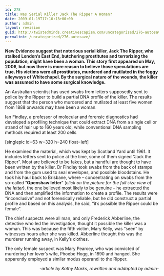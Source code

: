 ```yaml
---
id: 278
title: Was Serial Killer Jack The Ripper A Woman?
date: 2009-01-19T17:10:13+00:00
author: admin
layout: revision
guid: http://twistedminds.creativescapism.com/uncategorized/276-autosave/
permalink: /uncategorized/276-autosave/
---
```

<p class="dropcap-first">
  <strong>New Evidence suggest that notorious serial killer, Jack The Ripper, who stalked London&#8217;s East End, butchering prostitutes and terrorizing the population, might have been a woman. This story first appeared on May, 2006, but now there is more reason to believe those speculations are true. His victims were all prostitutes, murdered and mutilated in the foggy alleyways of Whitechapel. By the surgical nature of the wounds, the killer was assumed to have some surgical knowledge.</strong>
</p>

An Australian scientist has used swabs from letters supposedly sent to police by the Ripper to build a partial DNA profile of the killer. The results suggest that the person who murdered and mutilated at least five women from 1888 onwards may have been a woman.

Ian Findlay, a professor of molecular and forensic diagnostics had developed a profiling technique that could extract DNA from a single cell or strand of hair up to 160 years old, while conventional DNA sampling methods required at least 200 cells.

[singlepic id=63 w=320 h=240 float=left]

He examined the material, which was kept by Scotland Yard until 1961. It includes letters sent to police at the time, some of them signed &#8220;Jack the Ripper&#8221;. Most are believed to be fakes, but a handful are thought to have been written by the killer. Dr Findlay took swabs from the back of stamps and from the gum used to seal envelopes, and possible bloodstains. He took his haul back to Brisbane, where &#8211; concentrating on swabs from the so-called &#8220;**Openshaw letter**&#8221; (_click on the picture for the full size view of the letter_), the one believed most likely to be genuine &#8211; he extracted the DNA and then amplified the information to create a profile. The results were &#8220;inconclusive&#8221; and not forensically reliable, but he did construct a partial profile and based on this analysis, he said, &#8220;it&#8217;s possible the Ripper could be female&#8221;.

The chief suspects were all man, and only Frederick Abberline, the detective who led the investigation, thought it possible the killer was a woman. This was because the fifth victim, Mary Kelly, was &#8220;seen&#8221; by witnesses hours after she was killed. Abberline thought this was the murderer running away, in Kelly&#8217;s clothes.

The only female suspect was Mary Pearcey, who was convicted of murdering her lover&#8217;s wife, Phoebe Hogg, in 1890 and hanged. She apparently employed a similar modus operandi to the Ripper.

<p style="text-align: right;">
  <em>-article by Kathy Marks, rewritten and addapted by admin-</em>
</p>